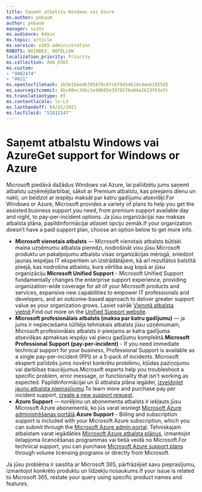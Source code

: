 ```yaml
---
title: Saņemt atbalstu Windows vai Azure
ms.author: pebaum
author: pebaum
manager: scotv
ms.audience: Admin
ms.topic: article
ms.service: o365-administration
ROBOTS: NOINDEX, NOFOLLOW
localization_priority: Priority
ms.collection: Adm_O365
ms.custom:
- "9002474"
- "4811"
ms.openlocfilehash: 2b5b1b6ed6395878c6fcb79454624c4aeb185585
ms.sourcegitcommit: 8bc60ec34bc1e40685e3976576e04a2623f63a7c
ms.translationtype: HT
ms.contentlocale: lv-LV
ms.lasthandoff: 04/15/2021
ms.locfileid: "51812147"
---
```

# <a name="get-support-for-windows-or-azure"></a><span data-ttu-id="92588-102">Saņemt atbalstu Windows vai Azure</span><span class="sxs-lookup"><span data-stu-id="92588-102">Get support for Windows or Azure</span></span>

<span data-ttu-id="92588-103">Microsoft piedāvā dažādus Windows vai Azure, lai palīdzētu jums saņemt atbalstu uzņēmējdarbībai, sākot ar Premium atbalstu, kas pieejams dienu un nakti, un beidzot ar iespēju maksāt par katru gadījumu atsevišķi.</span><span class="sxs-lookup"><span data-stu-id="92588-103">For Windows or Azure, Microsoft provides a variety of plans to help you get the assisted business support you need, from premium support available day and night, to pay-per-incident options.</span></span> <span data-ttu-id="92588-104">Ja jūsu organizācijai nav maksas atbalsta plāna, papildinformācijai atlasiet opciju zemāk.</span><span class="sxs-lookup"><span data-stu-id="92588-104">If your organization doesn’t have a paid support plan, choose an option below to get more info.</span></span>

- <span data-ttu-id="92588-105">**Microsoft vienotais atbalsts** — Microsoft vienotais atbalsts būtiski maina uzņēmumu atbalsta pieredzi, nodrošināt visu jūsu Microsoft produktu un pakalpojumu atbalstu visas organizācijas mērogā, sniedzot jaunas iespējas IT ekspertiem un izstrādātājiem, kā arī rezultātos balstītā pieejā, kas nodrošina atbalstu, kura vērtība aug kopā ar jūsu organizāciju.</span><span class="sxs-lookup"><span data-stu-id="92588-105">**Microsoft Unified Support** - Microsoft Unified Support fundamentally changes the enterprise support experience, providing organization-wide coverage for all of your Microsoft products and services, expansive new capabilities to empower IT professionals and developers, and an outcome-based approach to deliver greater support value as your organization grows.</span></span> <span data-ttu-id="92588-106">Lasiet vairāk [Vienotā atbalsta vietnē](https://aka.ms/unified-support).</span><span class="sxs-lookup"><span data-stu-id="92588-106">Find out more on the [Unified Support website](https://aka.ms/unified-support).</span></span>
- <span data-ttu-id="92588-107">**Microsoft profesionālais atbalsts (maksa par katru gadījumu)** — ja jums ir nepieciešams tūlītējs tehniskais atbalsts jūsu uzņēmumam, Microsoft profesionālais atbalsts ir pieejams ar katra gadījuma atsevišķas apmaksas iespēju vai piecu gadījumu komplektā.</span><span class="sxs-lookup"><span data-stu-id="92588-107">**Microsoft Professional Support (pay-per-incident)** - If you need immediate technical support for your business, Professional Support is available as a single pay-per-incident (PPI) or a 5-pack of incidents.</span></span> <span data-ttu-id="92588-108">Microsoft eksperti palīdzēs jums novērst konkrētu problēmu, kļūdas paziņojumu vai darbības traucējumus.</span><span class="sxs-lookup"><span data-stu-id="92588-108">Microsoft experts help you troubleshoot a specific problem, error message, or functionality that isn't working as expected.</span></span> <span data-ttu-id="92588-109">Papildinformācijai un šī atbalsta plāna iegādei, [izveidojiet jaunu atbalsta pieprasījumu](https://support.microsoft.com/supportforbusiness/productselection).</span><span class="sxs-lookup"><span data-stu-id="92588-109">To learn more and purchase pay per incident support, [create a new support request](https://support.microsoft.com/supportforbusiness/productselection).</span></span>
- <span data-ttu-id="92588-110">**Azure Support** — norēķinu un abonementa atbalsts ir iekļauts jūsu Microsoft Azure abonementā, ko jūs varat iesniegt [Microsoft Azure administrēšanas portālā](https://portal.azure.com/).</span><span class="sxs-lookup"><span data-stu-id="92588-110">**Azure Support** - Billing and subscription support is included with your Microsoft Azure subscription, which you can submit through the [Microsoft Azure admin portal](https://portal.azure.com/).</span></span> <span data-ttu-id="92588-111">Tehniskajam atbalstam varat iegādāties [Microsoft Azure atbalsta plānus](https://azure.microsoft.com/support/plans/), izmantojot lielapjoma licencēšanas programmas vai tiešā veidā no Microsoft.</span><span class="sxs-lookup"><span data-stu-id="92588-111">For technical support, you can purchase [Microsoft Azure support plans](https://azure.microsoft.com/support/plans/) through volume licensing programs or directly from Microsoft.</span></span>

<span data-ttu-id="92588-112">Ja jūsu problēma ir saistīta ar Microsoft 365, pārfrāzējiet savu pieprasījumu, izmantojot konkrēto produktu un līdzekļu nosaukums.</span><span class="sxs-lookup"><span data-stu-id="92588-112">If your issue is related to Microsoft 365, restate your query using specific product names and features.</span></span>
